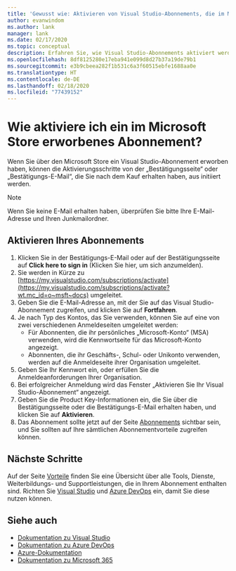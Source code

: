 ```yaml
---
title: 'Gewusst wie: Aktivieren von Visual Studio-Abonnements, die im Microsoft Store erworben wurden | Microsoft-Dokumentation'
author: evanwindom
ms.author: lank
manager: lank
ms.date: 02/17/2020
ms.topic: conceptual
description: Erfahren Sie, wie Visual Studio-Abonnements aktiviert werden, die im Microsoft Store erworben wurden.
ms.openlocfilehash: 8df8125280e17eba941e099d8d27b37a19de79b1
ms.sourcegitcommit: e3b9cbeea282f1b531c6a3f60515ebfe1688aa0e
ms.translationtype: HT
ms.contentlocale: de-DE
ms.lasthandoff: 02/18/2020
ms.locfileid: "77439152"
---
```

# <a name="how-do-i-activate-a-subscription-acquired-from-the-microsoft-store"></a>Wie aktiviere ich ein im Microsoft Store erworbenes Abonnement?
Wenn Sie über den Microsoft Store ein Visual Studio-Abonnement erworben haben, können die Aktivierungsschritte von der „Bestätigungsseite“ oder „Bestätigungs-E-Mail“, die Sie nach dem Kauf erhalten haben, aus initiiert werden.

> [!NOTE]
> Wenn Sie keine E-Mail erhalten haben, überprüfen Sie bitte Ihre E-Mail-Adresse und Ihren Junkmailordner.

## <a name="activate-your-subscription"></a>Aktivieren Ihres Abonnements
1. Klicken Sie in der Bestätigungs-E-Mail oder auf der Bestätigungsseite auf **Click here to sign in** (Klicken Sie hier, um sich anzumelden).
2. Sie werden in Kürze zu [https://my.visualstudio.com/subscriptions/activate](https://my.visualstudio.com/subscriptions/activate?wt.mc_id=o~msft~docs) umgeleitet.
3. Geben Sie die E-Mail-Adresse an, mit der Sie auf das Visual Studio-Abonnement zugreifen, und klicken Sie auf **Fortfahren**.
4. Je nach Typ des Kontos, das Sie verwenden, können Sie auf eine von zwei verschiedenen Anmeldeseiten umgeleitet werden:
    - Für Abonnenten, die ihr persönliches „Microsoft-Konto“ (MSA) verwenden, wird die Kennwortseite für das Microsoft-Konto angezeigt.
    - Abonnenten, die ihr Geschäfts-, Schul- oder Unikonto verwenden, werden auf die Anmeldeseite ihrer Organisation umgeleitet.
5. Geben Sie Ihr Kennwort ein, oder erfüllen Sie die Anmeldeanforderungen Ihrer Organisation.
6. Bei erfolgreicher Anmeldung wird das Fenster „Aktivieren Sie Ihr Visual Studio-Abonnement“ angezeigt.
7. Geben Sie die Product Key-Informationen ein, die Sie über die Bestätigungsseite oder die Bestätigungs-E-Mail erhalten haben, und klicken Sie auf **Aktivieren**.
8. Das Abonnement sollte jetzt auf der Seite [Abonnements](https://my.visualstudio.com/subscriptions?wt.mc_id=o~msft~docs) sichtbar sein, und Sie sollten auf Ihre sämtlichen Abonnementvorteile zugreifen können.

## <a name="next-steps"></a>Nächste Schritte
Auf der Seite [Vorteile](https://my.visualstudio.com/benefits?wt.mc_id=o~msft~docs) finden Sie eine Übersicht über alle Tools, Dienste, Weiterbildungs- und Supportleistungen, die in Ihrem Abonnement enthalten sind.  Richten Sie [Visual Studio](vs-ide-benefit.md) und [Azure DevOps](vs-azure-devops.md) ein, damit Sie diese nutzen können. 

## <a name="see-also"></a>Siehe auch
- [Dokumentation zu Visual Studio](/visualstudio/)
- [Dokumentation zu Azure DevOps](/azure/devops/)
- [Azure-Dokumentation](/azure/)
- [Dokumentation zu Microsoft 365](/microsoft-365/)

